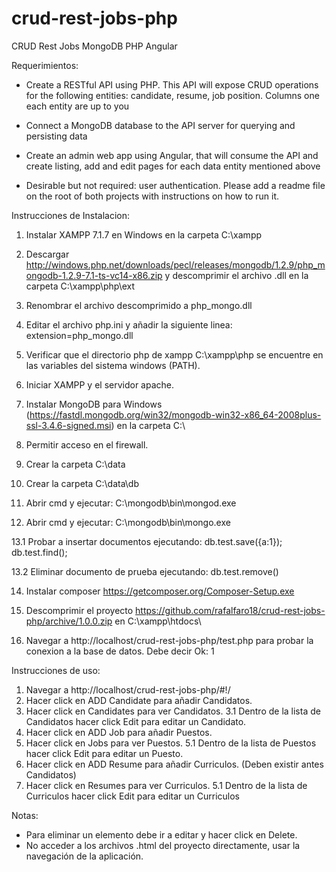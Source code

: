 # crud-rest-jobs-php
CRUD Rest Jobs MongoDB PHP Angular

Requerimientos:

+ Create a RESTful API using PHP. This API will expose CRUD operations for the following entities: candidate, resume, job position. Columns one each entity are up to you

+ Connect a MongoDB database to the API server for querying and persisting data

+ Create an admin web app using Angular, that will consume the API and create listing, add and edit pages for each data entity mentioned above

+ Desirable but not required: user authentication. Please add a readme file on the root of both projects with instructions on how to run it.


Instrucciones de Instalacion:

1. Instalar XAMPP 7.1.7 en Windows en la carpeta C:\xampp

2. Descargar http://windows.php.net/downloads/pecl/releases/mongodb/1.2.9/php_mongodb-1.2.9-7.1-ts-vc14-x86.zip y descomprimir el archivo .dll en la carpeta C:\xampp\php\ext

3. Renombrar el archivo descomprimido a php_mongo.dll

4. Editar el archivo php.ini y añadir la siguiente linea: extension=php_mongo.dll

5. Verificar que el directorio php de xampp C:\xampp\php se encuentre en las variables del sistema windows (PATH).

6. Iniciar XAMPP y el servidor apache.

7. Instalar MongoDB para Windows (https://fastdl.mongodb.org/win32/mongodb-win32-x86_64-2008plus-ssl-3.4.6-signed.msi) en la carpeta C:\

9. Permitir acceso en el firewall.

10. Crear la carpeta C:\data

11. Crear la carpeta C:\data\db

12. Abrir cmd y ejecutar: C:\mongodb\bin\mongod.exe

13. Abrir cmd y ejecutar: C:\mongodb\bin\mongo.exe

  13.1 Probar a insertar documentos ejecutando: db.test.save({a:1}); db.test.find();

  13.2 Eliminar documento de prueba ejecutando: db.test.remove()


14. Instalar composer https://getcomposer.org/Composer-Setup.exe

15. Descomprimir el proyecto https://github.com/rafalfaro18/crud-rest-jobs-php/archive/1.0.0.zip en C:\xampp\htdocs\

16. Navegar a http://localhost/crud-rest-jobs-php/test.php para probar la conexion a la base de datos. Debe decir Ok: 1



Instrucciones de uso:

1. Navegar a http://localhost/crud-rest-jobs-php/#!/
2. Hacer click en ADD Candidate para añadir Candidatos.
3. Hacer click en Candidates para ver Candidatos.
  3.1 Dentro de la lista de Candidatos hacer click Edit para editar un Candidato.
4. Hacer click en ADD Job para añadir Puestos.
5. Hacer click en Jobs para ver Puestos.
  5.1 Dentro de la lista de Puestos hacer click Edit para editar un Puesto.
4. Hacer click en ADD Resume para añadir Curriculos. (Deben existir antes Candidatos)
5. Hacer click en Resumes para ver Curriculos.
  5.1 Dentro de la lista de Curriculos hacer click Edit para editar un Curriculos


Notas:

+ Para eliminar un elemento debe ir a editar y hacer click en Delete.
+ No acceder a los archivos .html del proyecto directamente, usar la navegación de la aplicación.